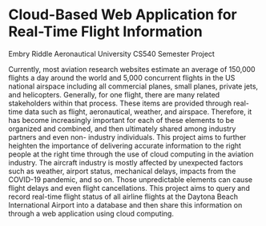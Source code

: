 # Cloud-Based Web Application for Real-Time Flight Information
Embry Riddle Aeronautical University CS540 Semester Project

Currently, most aviation research websites estimate an average of 150,000 flights a day around the world and 5,000 concurrent flights in the US national airspace including all commercial planes, small planes, private jets, and helicopters. Generally, for one flight, there are many related stakeholders within that process. These items are provided through real-time data such as flight, aeronautical, weather, and airspace. Therefore, it has become increasingly important for each of these elements to be organized and combined, and then ultimately shared among industry partners and even non- industry individuals. This project aims to further heighten the importance of delivering accurate information to the right people at the right time through the use of cloud computing in the aviation industry. The aircraft industry is mostly affected by unexpected factors such as weather, airport status, mechanical delays, impacts from the COVID-19 pandemic, and so on. Those unpredictable elements can cause flight delays and even flight cancellations. This project aims to query and record real-time flight status of all airline flights at the Daytona Beach International Airport into a database and then share this information on through a web application using cloud computing.


